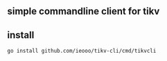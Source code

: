 ## simple commandline client for tikv

## install
`go install github.com/ieooo/tikv-cli/cmd/tikvcli`